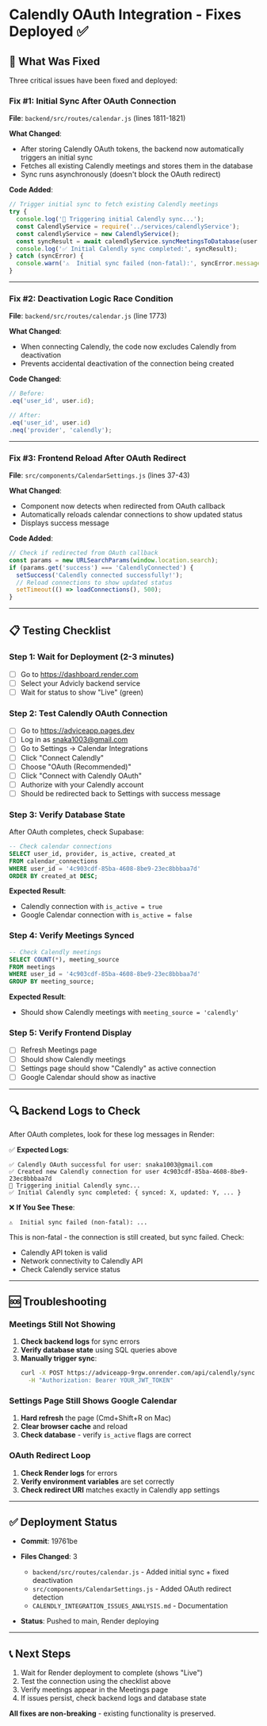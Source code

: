 # Calendly OAuth Integration - Fixes Deployed ✅

## 🚀 What Was Fixed

Three critical issues have been fixed and deployed:

### **Fix #1: Initial Sync After OAuth Connection**
**File**: `backend/src/routes/calendar.js` (lines 1811-1821)

**What Changed**:
- After storing Calendly OAuth tokens, the backend now automatically triggers an initial sync
- Fetches all existing Calendly meetings and stores them in the database
- Sync runs asynchronously (doesn't block the OAuth redirect)

**Code Added**:
```javascript
// Trigger initial sync to fetch existing Calendly meetings
try {
  console.log('🔄 Triggering initial Calendly sync...');
  const CalendlyService = require('../services/calendlyService');
  const calendlyService = new CalendlyService();
  const syncResult = await calendlyService.syncMeetingsToDatabase(user.id);
  console.log('✅ Initial Calendly sync completed:', syncResult);
} catch (syncError) {
  console.warn('⚠️  Initial sync failed (non-fatal):', syncError.message);
}
```

---

### **Fix #2: Deactivation Logic Race Condition**
**File**: `backend/src/routes/calendar.js` (line 1773)

**What Changed**:
- When connecting Calendly, the code now excludes Calendly from deactivation
- Prevents accidental deactivation of the connection being created

**Code Changed**:
```javascript
// Before:
.eq('user_id', user.id);

// After:
.eq('user_id', user.id)
.neq('provider', 'calendly');
```

---

### **Fix #3: Frontend Reload After OAuth Redirect**
**File**: `src/components/CalendarSettings.js` (lines 37-43)

**What Changed**:
- Component now detects when redirected from OAuth callback
- Automatically reloads calendar connections to show updated status
- Displays success message

**Code Added**:
```javascript
// Check if redirected from OAuth callback
const params = new URLSearchParams(window.location.search);
if (params.get('success') === 'CalendlyConnected') {
  setSuccess('Calendly connected successfully!');
  // Reload connections to show updated status
  setTimeout(() => loadConnections(), 500);
}
```

---

## 📋 Testing Checklist

### **Step 1: Wait for Deployment** (2-3 minutes)
- [ ] Go to https://dashboard.render.com
- [ ] Select your Advicly backend service
- [ ] Wait for status to show "Live" (green)

### **Step 2: Test Calendly OAuth Connection**
- [ ] Go to https://adviceapp.pages.dev
- [ ] Log in as snaka1003@gmail.com
- [ ] Go to Settings → Calendar Integrations
- [ ] Click "Connect Calendly"
- [ ] Choose "OAuth (Recommended)"
- [ ] Click "Connect with Calendly OAuth"
- [ ] Authorize with your Calendly account
- [ ] Should be redirected back to Settings with success message

### **Step 3: Verify Database State**
After OAuth completes, check Supabase:

```sql
-- Check calendar connections
SELECT user_id, provider, is_active, created_at 
FROM calendar_connections 
WHERE user_id = '4c903cdf-85ba-4608-8be9-23ec8bbbaa7d'
ORDER BY created_at DESC;
```

**Expected Result**:
- Calendly connection with `is_active = true`
- Google Calendar connection with `is_active = false`

### **Step 4: Verify Meetings Synced**
```sql
-- Check Calendly meetings
SELECT COUNT(*), meeting_source 
FROM meetings 
WHERE user_id = '4c903cdf-85ba-4608-8be9-23ec8bbbaa7d'
GROUP BY meeting_source;
```

**Expected Result**:
- Should show Calendly meetings with `meeting_source = 'calendly'`

### **Step 5: Verify Frontend Display**
- [ ] Refresh Meetings page
- [ ] Should show Calendly meetings
- [ ] Settings page should show "Calendly" as active connection
- [ ] Google Calendar should show as inactive

---

## 🔍 Backend Logs to Check

After OAuth completes, look for these log messages in Render:

✅ **Expected Logs**:
```
✅ Calendly OAuth successful for user: snaka1003@gmail.com
✅ Created new Calendly connection for user 4c903cdf-85ba-4608-8be9-23ec8bbbaa7d
🔄 Triggering initial Calendly sync...
✅ Initial Calendly sync completed: { synced: X, updated: Y, ... }
```

❌ **If You See These**:
```
⚠️  Initial sync failed (non-fatal): ...
```
This is non-fatal - the connection is still created, but sync failed. Check:
- Calendly API token is valid
- Network connectivity to Calendly API
- Check Calendly service status

---

## 🆘 Troubleshooting

### **Meetings Still Not Showing**

1. **Check backend logs** for sync errors
2. **Verify database state** using SQL queries above
3. **Manually trigger sync**:
   ```bash
   curl -X POST https://adviceapp-9rgw.onrender.com/api/calendly/sync \
     -H "Authorization: Bearer YOUR_JWT_TOKEN"
   ```

### **Settings Page Still Shows Google Calendar**

1. **Hard refresh** the page (Cmd+Shift+R on Mac)
2. **Clear browser cache** and reload
3. **Check database** - verify `is_active` flags are correct

### **OAuth Redirect Loop**

1. **Check Render logs** for errors
2. **Verify environment variables** are set correctly
3. **Check redirect URI** matches exactly in Calendly app settings

---

## ✅ Deployment Status

- **Commit**: 19761be
- **Files Changed**: 3
  - `backend/src/routes/calendar.js` - Added initial sync + fixed deactivation
  - `src/components/CalendarSettings.js` - Added OAuth redirect detection
  - `CALENDLY_INTEGRATION_ISSUES_ANALYSIS.md` - Documentation

- **Status**: Pushed to main, Render deploying

---

## 📞 Next Steps

1. Wait for Render deployment to complete (shows "Live")
2. Test the connection using the checklist above
3. Verify meetings appear in the Meetings page
4. If issues persist, check backend logs and database state

**All fixes are non-breaking** - existing functionality is preserved.

